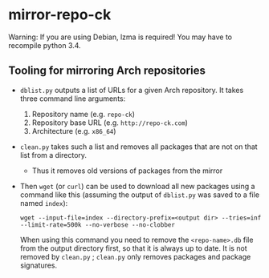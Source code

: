 mirror-repo-ck
==============

Warning: If you are using Debian, lzma is required! You may have to recompile python 3.4.
    
## Tooling for mirroring Arch repositories

- `dblist.py` outputs a list of URLs for a given Arch repository. It takes three command line arguments:
  1. Repository name (e.g. `repo-ck`)
  2. Repository base URL (e.g. `http://repo-ck.com`)
  3. Architecture (e.g. `x86_64`)
- `clean.py` takes such a list and removes all packages that are not on that list from a directory.
  - Thus it removes old versions of packages from the mirror
- Then `wget` (or `curl`) can be used to download all new packages using a command like this
  (assuming the output of `dblist.py` was saved to a file named `index`):
  
      wget --input-file=index --directory-prefix=<output dir> --tries=inf --limit-rate=500k --no-verbose --no-clobber
  
  When using this command you need to remove the `<repo-name>.db` file from the output directory first,
  so that it is always up to date. It is not removed by `clean.py` ; `clean.py` only removes packages and
  package signatures.
